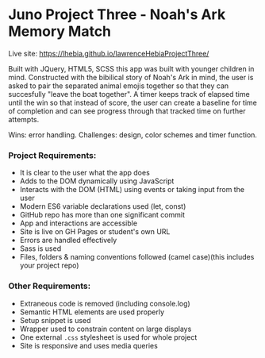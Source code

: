 # Juno Project Three - Noah's Ark Memory Match

Live site: https://lhebia.github.io/lawrenceHebiaProjectThree/

Built with JQuery, HTML5, SCSS this app was built with younger children in mind. Constructed with the bibilical story of Noah's Ark in mind, the user is asked to pair the separated animal emojis together so that they can succesfully "leave the boat together". A timer keeps track of elapsed time until the win so that instead of score, the user can create a baseline for time of completion and can see progress through that tracked time on further attempts.

Wins: error handling.
Challenges: design, color schemes and timer function.

### Project Requirements:

* It is clear to the user what the app does
* Adds to the DOM dynamically using JavaScript
* Interacts with the DOM (HTML) using events or taking input from the user
* Modern ES6 variable declarations used (let, const)
* GitHub repo has more than one significant commit
* App and interactions are accessible
* Site is live on GH Pages or student's own URL
* Errors are handled effectively
* Sass is used
* Files, folders & naming conventions followed (camel case)(this includes your project repo)

### Other Requirements:

* Extraneous code is removed (including console.log)
* Semantic HTML elements are used properly
* Setup snippet is used
* Wrapper used to constrain content on large displays
* One external ```.css``` stylesheet is used for whole project
* Site is responsive and uses media queries
